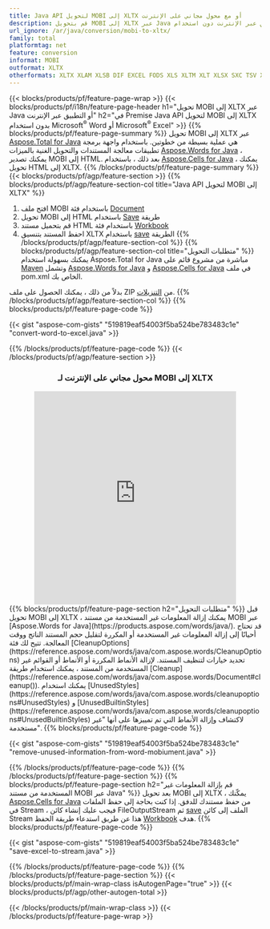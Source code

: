 ```yaml
---
title: Java API لتحويل MOBI إلى XLTX أو مع محول مجاني على الإنترنت
description: قم بتحويل MOBI إلى XLTX عبر Java أو التطبيق عبر الإنترنت دون استخدام Microsoft Word أو Microsoft Excel أو عبر الإنترنت. اختبر محول MOBI إلى XLTX على الإنترنت مجانًا بسرعة قبل دمج الكود. 
url_ignore: /ar/java/conversion/mobi-to-xltx/
family: total
platformtag: net
feature: conversion
informat: MOBI
outformat: XLTX
otherformats: XLTX XLAM XLSB DIF EXCEL FODS XLS XLTM XLT XLSX SXC TSV XLSM ODS
---
```

{{< blocks/products/pf/feature-page-wrap >}}
{{< blocks/products/pf/i18n/feature-page-header h1="تحويل MOBI إلى XLTX عبر Java أو التطبيق عبر الإنترنت" h2="في Premise Java API لتحويل MOBI إلى XLTX بدون استخدام Microsoft<sup>&reg;</sup> Word أو Microsoft<sup>&reg;</sup> Excel" >}}
{{% blocks/products/pf/feature-page-summary %}}
تحويل MOBI إلى XLTX عبر [Aspose.Total for Java](https://products.aspose.com/total/java/) هي عملية بسيطة من خطوتين. باستخدام واجهة برمجة تطبيقات معالجة المستندات والتحويل الغنية بالميزات [Aspose.Words for Java](https://products.aspose.com/words/java/) ، يمكنك تصدير MOBI إلى HTML. بعد ذلك ، باستخدام [Aspose.Cells for Java](https://products.aspose.com/cells/java/) ، يمكنك تحويل HTML إلى XLTX.
{{% /blocks/products/pf/feature-page-summary  %}}
{{< blocks/products/pf/agp/feature-section >}}
{{% blocks/products/pf/agp/feature-section-col title="Java API لتحويل MOBI إلى XLTX" %}}
1. افتح ملف MOBI باستخدام فئة [Document](https://reference.aspose.com/words/java/com.aspose.words/Document)
2. تحويل MOBI إلى HTML باستخدام [Save](https://reference.aspose.com/words/java/com.aspose.words/Document#save(java.lang.String.com.aspose.words.SaveOptions)) طريقة
3. قم بتحميل مستند HTML باستخدام فئة [Workbook](https://reference.aspose.com/cells/java/com.aspose.cells/Workbook)
4. احفظ المستند بتنسيق XLTX باستخدام [save](https://reference.aspose.com/cells/java/com.aspose.cells/workbook#save(java.lang.String%D8%8C%D9%AA20com.aspose.cells.%20SaveOptions)) الطريقة
{{% /blocks/products/pf/agp/feature-section-col %}}
{{% blocks/products/pf/agp/feature-section-col title="متطلبات التحويل" %}}
يمكنك بسهولة استخدام Aspose.Total for Java مباشرة من مشروع قائم على [Maven](https://releases.aspose.com/total/java/) وتشمل [Aspose.Words for Java](https://docs.aspose.com/words/java/installation/) و [Aspose.Cells for Java](https://docs.aspose.com/cells/java/installation/) في ملف pom.xml الخاص بك.

بدلاً من ذلك ، يمكنك الحصول على ملف ZIP من [التنزيلات](https://releases.aspose.com/total/java).
{{% /blocks/products/pf/agp/feature-section-col %}}
{{% blocks/products/pf/feature-page-code %}}

{{< gist "aspose-com-gists" "519819eaf54003f5ba524be783483c1e" "convert-word-to-excel.java" >}}


{{% /blocks/products/pf/feature-page-code %}}
{{< /blocks/products/pf/agp/feature-section >}}

<div class="container-fluid agp-content bg-white aboutfile box-1 vh100 section nopbtm">
<div class=container>
<div class=row>
<div class="demobox tc col-md-12 padding-0" align="center">

<h3>محول مجاني على الإنترنت لـ MOBI إلى XLTX</h3>

<iframe title="xltx to mobi" style="border: none; height: 426px;" scrolling="no" src="https://total-conversion-app-65z5r2lp.k8s.dynabic.com/?to=xltx&from=mobi" id="child-iframe" width="80%"></iframe>

</div></div>
</div></div>
{{% blocks/products/pf/feature-page-section  h2="متطلبات التحويل" %}}
قبل تحويل MOBI إلى XLTX ، يمكنك إزالة المعلومات غير المستخدمة من مستند MOBI عبر [Aspose.Words for Java](https://products.aspose.com/words/java/). قد تحتاج أحيانًا إلى إزالة المعلومات غير المستخدمة أو المكررة لتقليل حجم المستند الناتج ووقت المعالجة. تتيح لك فئة [CleanupOptions](https://reference.aspose.com/words/java/com.aspose.words/CleanupOptions) تحديد خيارات لتنظيف المستند. لإزالة الأنماط المكررة أو الأنماط أو القوائم غير المستخدمة من المستند ، يمكنك استخدام طريقة [Cleanup](https://reference.aspose.com/words/java/com.aspose.words/Document#cleanup()). يمكنك استخدام [UnusedStyles](https://reference.aspose.com/words/java/com.aspose.words/cleanupoptions#UnusedStyles) و [UnusedBuiltinStyles](https://reference.aspose.com/words/java/com.aspose.words/cleanupoptions#UnusedBuiltinStyles) لاكتشاف وإزالة الأنماط التي تم تمييزها على أنها "غير مستخدمة".  
{{% blocks/products/pf/feature-page-code %}}

{{< gist "aspose-com-gists" "519819eaf54003f5ba524be783483c1e" "remove-unused-information-from-word-mobiument.java" >}}

{{% /blocks/products/pf/feature-page-code  %}}
{{% /blocks/products/pf/feature-page-section %}}
{{% blocks/products/pf/feature-page-section  h2="قم بإزالة المعلومات غير المستخدمة من مستند MOBI عبر Java" %}}
بعد تحويل MOBI إلى XLTX ، يمكّنك [Aspose.Cells for Java](https://products.aspose.com/cells/java/) من حفظ مستندك للدفق. إذا كنت بحاجة إلى حفظ الملفات في Stream ، فيجب عليك إنشاء كائن FileOutputStream ثم [save](https://reference.aspose.com/cells/java/com.aspose.cells/workbook#save(java.io.OutputStream.٪20com.aspose.cells.SaveOptions)) الملف إلى كائن Stream هذا عن طريق استدعاء طريقة الحفظ [Workbook](https://reference.aspose.com/cells/java/com.aspose.cells/Workbook) هدف. 
{{% blocks/products/pf/feature-page-code %}}

{{< gist "aspose-com-gists" "519819eaf54003f5ba524be783483c1e" "save-excel-to-stream.java" >}}

{{% /blocks/products/pf/feature-page-code  %}}
{{% /blocks/products/pf/feature-page-section %}}
{{< blocks/products/pf/main-wrap-class isAutogenPage="true" >}}
{{< blocks/products/pf/agp/other-autogen-total >}}

{{< /blocks/products/pf/main-wrap-class >}}
{{< /blocks/products/pf/feature-page-wrap >}}